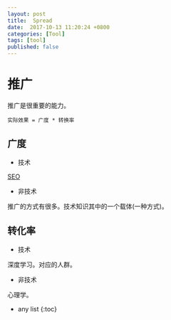 ```yaml
---
layout: post
title:  Spread
date:  2017-10-13 11:20:24 +0800
categories: [Tool]
tags: [tool]
published: false
---
```


# 推广

推广是很重要的能力。

```
实际效果 = 广度 * 转换率
```

## 广度

- 技术

[SEO](http://www.seozixuewang.com/)

- 非技术

推广的方式有很多。技术知识其中的一个载体(一种方式)。

## 转化率

- 技术

深度学习。对应的人群。

- 非技术

心理学。






* any list
{:toc}












 

